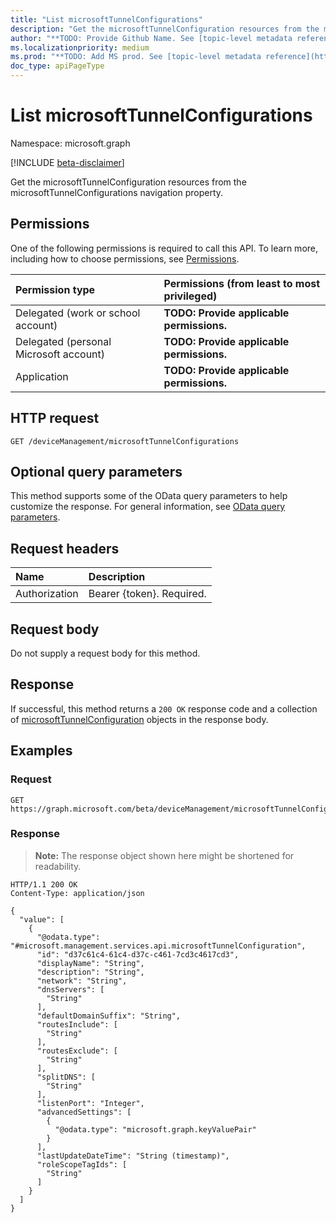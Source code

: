```yaml
---
title: "List microsoftTunnelConfigurations"
description: "Get the microsoftTunnelConfiguration resources from the microsoftTunnelConfigurations navigation property."
author: "**TODO: Provide Github Name. See [topic-level metadata reference](https://msgo.azurewebsites.net/add/document/guidelines/metadata.html#topic-level-metadata)**"
ms.localizationpriority: medium
ms.prod: "**TODO: Add MS prod. See [topic-level metadata reference](https://msgo.azurewebsites.net/add/document/guidelines/metadata.html#topic-level-metadata)**"
doc_type: apiPageType
---
```


# List microsoftTunnelConfigurations
Namespace: microsoft.graph

[!INCLUDE [beta-disclaimer](../../includes/beta-disclaimer.md)]

Get the microsoftTunnelConfiguration resources from the microsoftTunnelConfigurations navigation property.

## Permissions
One of the following permissions is required to call this API. To learn more, including how to choose permissions, see [Permissions](/graph/permissions-reference).

|Permission type|Permissions (from least to most privileged)|
|:---|:---|
|Delegated (work or school account)|**TODO: Provide applicable permissions.**|
|Delegated (personal Microsoft account)|**TODO: Provide applicable permissions.**|
|Application|**TODO: Provide applicable permissions.**|

## HTTP request

<!-- {
  "blockType": "ignored"
}
-->
``` http
GET /deviceManagement/microsoftTunnelConfigurations
```

## Optional query parameters
This method supports some of the OData query parameters to help customize the response. For general information, see [OData query parameters](/graph/query-parameters).

## Request headers
|Name|Description|
|:---|:---|
|Authorization|Bearer {token}. Required.|

## Request body
Do not supply a request body for this method.

## Response

If successful, this method returns a `200 OK` response code and a collection of [microsoftTunnelConfiguration](../resources/microsofttunnelconfiguration.md) objects in the response body.

## Examples

### Request
<!-- {
  "blockType": "request",
  "name": "list_microsofttunnelconfiguration"
}
-->
``` http
GET https://graph.microsoft.com/beta/deviceManagement/microsoftTunnelConfigurations
```


### Response
>**Note:** The response object shown here might be shortened for readability.
<!-- {
  "blockType": "response",
  "truncated": true,
  "@odata.type": "Collection(microsoft.management.services.api.microsoftTunnelConfiguration)"
}
-->
``` http
HTTP/1.1 200 OK
Content-Type: application/json

{
  "value": [
    {
      "@odata.type": "#microsoft.management.services.api.microsoftTunnelConfiguration",
      "id": "d37c61c4-61c4-d37c-c461-7cd3c4617cd3",
      "displayName": "String",
      "description": "String",
      "network": "String",
      "dnsServers": [
        "String"
      ],
      "defaultDomainSuffix": "String",
      "routesInclude": [
        "String"
      ],
      "routesExclude": [
        "String"
      ],
      "splitDNS": [
        "String"
      ],
      "listenPort": "Integer",
      "advancedSettings": [
        {
          "@odata.type": "microsoft.graph.keyValuePair"
        }
      ],
      "lastUpdateDateTime": "String (timestamp)",
      "roleScopeTagIds": [
        "String"
      ]
    }
  ]
}
```

